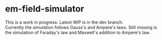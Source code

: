 # em-field-simulator

This is a work in progress. Latest WIP is in the dev branch.\
Currently the simulation follows Gauss's and Ampere's laws. Still missing is the simulation of Faraday's law and Maxwell's addition to Ampere's law.
